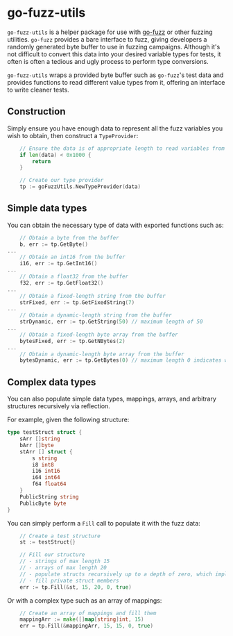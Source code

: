 # go-fuzz-utils
`go-fuzz-utils` is a helper package for use with [go-fuzz](https://github.com/dvyukov/go-fuzz) or other fuzzing utilities. `go-fuzz` provides a bare interface to fuzz, giving developers a randomly generated byte buffer to use in fuzzing campaigns. Although it's not difficult to convert this data into your desired variable types for tests, it often is often a tedious and ugly process to perform type conversions. 

`go-fuzz-utils` wraps a provided byte buffer such as `go-fuzz`'s test data and provides functions to read different value types from it, offering an interface to write cleaner tests.

## Construction
Simply ensure you have enough data to represent all the fuzz variables you wish to obtain, then construct a `TypeProvider`:
```go
	// Ensure the data is of appropriate length to read variables from
	if len(data) < 0x1000 {
		return
	}

	// Create our type provider
	tp := goFuzzUtils.NewTypeProvider(data)
```

## Simple data types
You can obtain the necessary type of data with exported functions such as:
```go
	// Obtain a byte from the buffer
	b, err := tp.GetByte()
...
	// Obtain an int16 from the buffer
	i16, err := tp.GetInt16()
...
	// Obtain a float32 from the buffer
	f32, err := tp.GetFloat32()
...
	// Obtain a fixed-length string from the buffer
	strFixed, err := tp.GetFixedString(7)
...
	// Obtain a dynamic-length string from the buffer
	strDynamic, err := tp.GetString(50) // maximum length of 50 
...
	// Obtain a fixed-length byte array from the buffer
	bytesFixed, err := tp.GetNBytes(2)
...
	// Obtain a dynamic-length byte array from the buffer
	bytesDynamic, err := tp.GetBytes(0) // maximum length 0 indicates we can read to the end of the buffer
```


## Complex data types
You can also populate simple data types, mappings, arrays, and arbitrary structures recursively via reflection.

For example, given the following structure:
```go
type testStruct struct {
	sArr []string
	bArr []byte
	stArr [] struct {
		s string
		i8 int8
		i16 int16
		i64 int64
		f64 float64
	}
	PublicString string
	PublicByte byte
}
```

You can simply perform a `Fill` call to populate it with the fuzz data:
```go
	// Create a test structure
	st := testStruct{}

	// Fill our structure
	// - strings of max length 15
	// - arrays of max length 20
	// - populate structs recursively up to a depth of zero, which implies infinite depth
	// - fill private struct members
	err := tp.Fill(&st, 15, 20, 0, true)
```

Or with a complex type such as an array of mappings:
```go
	// Create an array of mappings and fill them
	mappingArr := make([]map[string]int, 15)
	err = tp.Fill(&mappingArr, 15, 15, 0, true)
```
